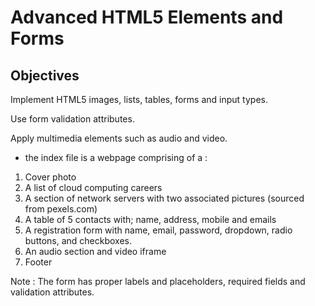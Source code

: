 # Advanced HTML5 Elements and Forms

## Objectives
Implement HTML5 images, lists, tables, forms and input types.

Use form validation attributes.

Apply multimedia elements such as audio and video.


- the index file is a webpage comprising of a :

1. Cover photo
2. A list of cloud computing careers
3. A section of network servers with two associated pictures (sourced from pexels.com)
4. A table of 5 contacts with; name, address, mobile and emails
5. A registration form with name, email, password, dropdown, radio buttons, and checkboxes.
6. An audio section and video iframe
7. Footer 

Note : The form has proper labels and placeholders, required fields and validation attributes.

   
